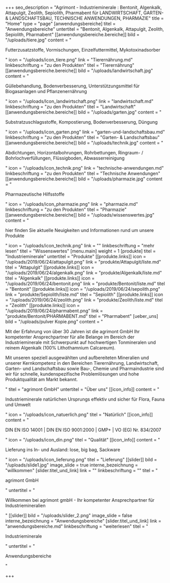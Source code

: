 +++
seo_description = "Agrimont - Industrieminerale : Bentonit, Algenkalk, Attapulgit, Zeolith, Sepiolith, Pharmabent für LANDWIRTSCHAFT, GARTEN- & LANDSCHAFTSBAU, TECHNISCHE ANWENDUNGEN, PHARMAZIE"
title = "Home"
type = "page"
[anwendungsbereiche]
titel = "Anwendungsbereiche"
untertitel = "Bentonit, Algenkalk, Attapulgit, Zeolith, Sepiolith, Pharmabent"
[[anwendungsbereiche.bereiche]]
bild = "/uploads/tiere.jpg"
content = "<p>Futterzusatzstoffe, Vormischungen, Einzelfuttermittel, Mykotoxinadsorber</p>"
icon = "/uploads/icon_tiere.png"
link = "Tierernährung.md"
linkbeschriftung = "zu den Produkten"
titel = "Tierernährung"
[[anwendungsbereiche.bereiche]]
bild = "/uploads/landwirtschaft.jpg"
content = "<p>Güllebehandlung, Bodenverbesserung, Unterstützungsmittel für Biogasanlagen und Pflanzenernährung</p>"
icon = "/uploads/Icon_landwirtschaft.png"
link = "landwirtschaft.md"
linkbeschriftung = "zu den Produkten"
titel = "Landwirtschaft"
[[anwendungsbereiche.bereiche]]
bild = "/uploads/garten.jpg"
content = "<p>Substratzuschlagsstoffe, Kompostierung, Bodenverbesserung, Düngung</p>"
icon = "/uploads/icon_garten.png"
link = "garten-und-landschaftsbau.md"
linkbeschriftung = "zu den Produkten"
titel = "Garten- & Landschaftsbau"
[[anwendungsbereiche.bereiche]]
bild = "/uploads/technik.jpg"
content = "<p>Abdichtungen, Horizontalbohrungen, Rohrbettungen, Ringraum- / Bohrlochverfüllungen, Flüssigboden, Abwasserreinigung</p>"
icon = "/uploads/icon_technik.png"
link = "technische-anwendungen.md"
linkbeschriftung = "zu den Produkten"
titel = "Technische Anwendungen"
[[anwendungsbereiche.bereiche]]
bild = "/uploads/pharmazie.jpg"
content = "<p>Pharmazeutische Hilfsstoffe</p>"
icon = "/uploads/icon_pharmazie.png"
link = "pharmazie.md"
linkbeschriftung = "zu den Produkten"
titel = "Pharmazie"
[[anwendungsbereiche.bereiche]]
bild = "/uploads/wissenswertes.jpg"
content = "<p>hier finden Sie aktuelle Neuigkeiten und Informationen rund um unsere Produkte</p>"
icon = "/uploads/icon_technik.png"
link = ""
linkbeschriftung = "mehr lesen"
titel = "Wissenswertes"
[menu.main]
weight = 1
[produkte]
titel = "Industrieminerale"
untertitel = "Produkte"
[[produkte.links]]
icon = "/uploads/2019/06/24/attapulgit.png"
link = "produkte/Attapulgit/liste.md"
titel = "Attapulgit"
[[produkte.links]]
icon = "/uploads/2019/06/24/algenkalk.png"
link = "produkte/Algenkalk/liste.md"
titel = "Algenkalk"
[[produkte.links]]
icon = "/uploads/2019/06/24/bentonit.png"
link = "produkte/Bentonit/liste.md"
titel = "Bentonit"
[[produkte.links]]
icon = "/uploads/2019/06/24/sepolith.png"
link = "produkte/Sepiolith/liste.md"
titel = "Sepiolith"
[[produkte.links]]
icon = "/uploads/2019/06/24/zeolith.png"
link = "produkte/Zeolith/liste.md"
titel = "Zeolith"
[[produkte.links]]
icon = "/uploads/2019/06/24/pharmabent.png"
link = "produkte/Bentonit/PHARMABENT.md"
titel = "Pharmabent"
[ueber_uns]
bild = "/uploads/pulver Kopie.png"
content = "<p>Mit der Erfahrung von über 30 Jahren ist die agrimont GmbH Ihr kompetenter Ansprechpartner für alle Belange im Bereich der Industrieminerale mit Schwerpunkt auf hochwertigen Tonmineralen und reinem Algenkalk (100% Lithothamnium Calcareum).</p><p>Mit unseren speziell ausgewählten und aufbereiteten Mineralien und unserer Kernkompetenz in den Bereichen Tierernährung, Landwirtschaft, Garten- und Landschaftsbau sowie Bau-, Chemie und Pharmaindustrie sind wir für schnelle, kundenspezifische Problemlösungen und hohe Produktqualität am Markt bekannt.</p>"
titel = "agrimont GmbH"
untertitel = "Über uns"
[[icon_info]]
content = "<p>Industrieminerale natürlichen Ursprungs effektiv und sicher für Flora, Fauna und Umwelt</p>"
icon = "/uploads/icon_natuerlich.png"
titel = "Natürlich"
[[icon_info]]
content = "<p>DIN EN ISO 14001 | DIN EN ISO 9001:2000 | GMP+ | VO (EG) Nr. 834/2007</p>"
icon = "/uploads/icon_din.png"
titel = "Qualität"
[[icon_info]]
content = "<p>Lieferung ins In- und Ausland: lose, big bag, Sackware</p>"
icon = "/uploads/icon_lieferung.png"
titel = "Lieferung"
[[slider]]
bild = "/uploads/slide1.jpg"
image_slide = true
interne_bezeichnung = "willkommen"
[slider.titel_und_link]
link = ""
linkbeschriftung = ""
titel = "<p>agrimont GmbH</p>"
untertitel = "<p>Willkommen bei agrimont gmbH - Ihr kompetenter Ansprechpartner für Industriemineralien</p>"
[[slider]]
bild = "/uploads/slider_2.png"
image_slide = false
interne_bezeichnung = "Anwendungsbereiche"
[slider.titel_und_link]
link = "anwendungsbereiche.md"
linkbeschriftung = "weiterlesen"
titel = "<p>Industrieminerale</p>"
untertitel = "<p>Anwendungsbereiche</p>"

+++
